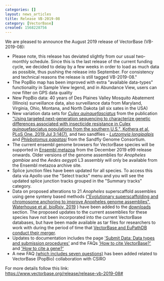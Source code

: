 ```yaml
---
categories: []
layout: news_articles
title: Release VB-2019-08
category: [VectorBase]
created: 1568228756
---
```

We are pleased to announce the August 2019 release of VectorBase (VB-2019-08):
<ul>
<li>Please note, this release has deviated slightly from our usual two-monthly schedule. Since this is the last release of the current funding cycle, we decided to delay by a few weeks in order to load as much data as possible, thus pushing the release into September.  For consistency and technical reasons the release is still tagged VB-2019-08."
</li>
<li>The PopBio map has been improved with extra "available data-types" functionality in Sample View legend, and in Abundance View, users can now filter on GPS data quality</li>
<li>New PopBio data: 40 years of Des Plaines Valley Mosquito Abatement (Illinois) surveillance data, also surveillance data from Maryland, Virginia, Ohio, Montana, and North Dakota (all six sates in the USA)</li>
<li>New variation data sets for <a href="/Culex_quinquefasciatus/Info/Index"><i>Culex quinquefasciatus</i></a> from the publication <a href="https://www.ncbi.nlm.nih.gov/pubmed/31269040?dopt=Abstract">"Using targeted next-generation sequencing to characterize genetic differences associated with insecticide resistance in Culex quinquefasciatus populations from the southern U.S.", Kothera et al, PLoS One. 2019 Jul 3;14(7)</a>, and two sandflies - <a href="/Lutzomyia_longipalpis/Info/Index"><i>Lutzomyia longipalpis</i></a> and <a href="https://www.vectorbase.org/Phlebotomus_papatasi/Info/Index"><i>Phlebotomus papatasi</i></a> from the Sandfly Genome Consortium.</li>
<li>The current ensembl genome browsers for VectorBase species will be supported in <a href="http://metazoa.ensembl.org/index.html">Ensembl metazoa</a> from the December 2019 e99 release onwards. Older versions of the genome assemblies for <i>Anopheles gambiae</i> and the <i>Aedes aegypti</i> L3 assembly will only be available from the Ensembl metazoa archive site.</li>
<li>Splice junction files have been updated for all species. To access this data via Apollo use the "Select tracks" menu and you will see the updated splice junction tracks grouped in the "Summary tracks" category.</li>
<li>Data on proposed alterations to 21 <i>Anopheles</i> superscaffold assembles using gene synteny based methods (<a href="https://www.biorxiv.org/content/10.1101/434670v3.full">"Evolutionary superscaffolding and chromosome anchoring to improve Anopheles genome assemblies", Waterhouse et al, bioRxiv, 2019</a> ) have been added to the <a href="/downloads?field_download_file_format_tid=1579&field_status_value=Current">downloads</a> section. The proposed updates to the current assemblies for these species have not been incorporated into the current VectorBase databases, but have been made available as tar files for researchers to work with during the period of time that <a href="/news/important-vectorbase-merge-eupathdb">VectorBase and EuPathDB conduct their merger</a>.</li>
<li>Updates to documentation includes the page <a href="/content/submit-data"><u>'Submit Data: Data types and submission procedures'</u></a> and the FAQs <a href="/faqs/how-cite-vectorbase"><u>'How to cite VectorBase?'</u></a> and <a href="/faqs/how-cite-gene#"><u>'How to cite a gene?'</u></a> </li>
<li> A new FAQ <a href="/faqs/csiro-and-vectorbase"><u>(which includes seven questions)</u></a> has been added related to VectorBase (PopBio) collaboration with CSIRO</li>
</ul>


For more details follow this link: <a href="https://www.vectorbase.org/release/release-vb-2019-08#">https://www.vectorbase.org/release/release-vb-2019-08#</a>

